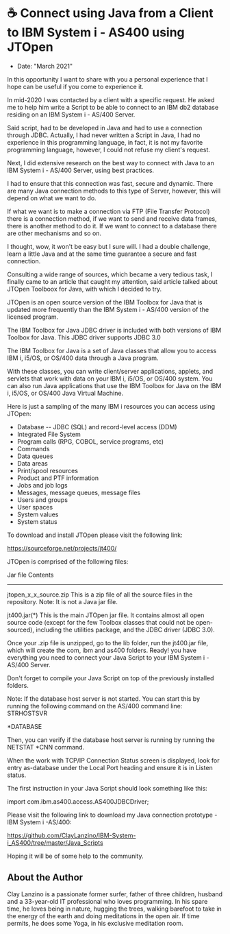 # ☕ Connect using Java from a Client to IBM System i - AS400 using JTOpen

- Date: "March 2021"

In this opportunity I want to share with you a personal experience that I hope
can be useful if you come to experience it.

In mid-2020 I was contacted by a client with a specific request. He asked me to
help him write a Script to be able to connect to an IBM db2 database residing on
an IBM System i - AS/400 Server.

Said script, had to be developed in Java and had to use a connection through
JDBC. Actually, I had never written a Script in Java, I had no experience in
this programming language, in fact, it is not my favorite programming language,
however, I could not refuse my client's request.

Next, I did extensive research on the best way to connect with Java to an IBM
System i - AS/400 Server, using best practices.

I had to ensure that this connection was fast, secure and dynamic. There are
many Java connection methods to this type of Server, however, this will depend
on what we want to do.

If what we want is to make a connection via FTP (File Transfer Protocol) there
is a connection method, if we want to send and receive data frames, there is
another method to do it. If we want to connect to a database there are other
mechanisms and so on.

I thought, wow, it won't be easy but I sure will. I had a double challenge,
learn a little Java and at the same time guarantee a secure and fast connection.

Consulting a wide range of sources, which became a very tedious task, I finally
came to an article that caught my attention, said article talked about JTOpen
Toolboox for Java, with which I decided to try.

JTOpen is an open source version of the IBM Toolbox for Java that is updated
more frequently than the IBM System i - AS/400 version of the licensed program.

The IBM Toolbox for Java JDBC driver is included with both versions of IBM
Toolbox for Java. This JDBC driver supports JDBC 3.0

The IBM Toolbox for Java is a set of Java classes that allow you to access IBM
i, i5/OS, or OS/400 data through a Java program.

With these classes, you can write client/server applications, applets, and
servlets that work with data on your IBM i, i5/OS, or OS/400 system. You can
also run Java applications that use the IBM Toolbox for Java on the IBM i,
i5/OS, or OS/400 Java Virtual Machine.

Here is just a sampling of the many IBM i resources you can access using JTOpen:

- Database -- JDBC (SQL) and record-level access (DDM)
- Integrated File System
- Program calls (RPG, COBOL, service programs, etc)
- Commands
- Data queues
- Data areas
- Print/spool resources
- Product and PTF information
- Jobs and job logs
- Messages, message queues, message files
- Users and groups
- User spaces
- System values
- System status

To download and install JTOpen please visit the following link:

<https://sourceforge.net/projects/jt400/>

JTOpen is comprised of the following files:

Jar file Contents

---

jtopen_x_x_source.zip This is a zip file of all the source files in the
repository. Note: It is not a Java jar file.

jt400.jar(\*) This is the main JTOpen jar file. It contains almost all open
source code (except for the few Toolbox classes that could not be open-sourced),
including the utilities package, and the JDBC driver (JDBC 3.0).

Once your .zip file is unzipped, go to the lib folder, run the jt400.jar file,
which will create the com, ibm and as400 folders. Ready! you have everything you
need to connect your Java Script to your IBM System i - AS/400 Server.

Don't forget to compile your Java Script on top of the previously installed
folders.

Note: If the database host server is not started. You can start this by running
the following command on the AS/400 command line: STRHOSTSVR

\*DATABASE

Then, you can verify if the database host server is running by running the
NETSTAT \*CNN command.

When the work with TCP/IP Connection Status screen is displayed, look for entry
as-database under the Local Port heading and ensure it is in Listen status.

The first instruction in your Java Script should look something like this:

import com.ibm.as400.access.AS400JDBCDriver;

Please visit the following link to download my Java connection prototype - IBM
System i -AS/400:

<https://github.com/ClayLanzino/IBM-System-i_AS400/tree/master/Java_Scripts>

Hoping it will be of some help to the community.

## About the Author

Clay Lanzino is a passionate former surfer, father of three children, husband
and a 33-year-old IT professional who loves programming. In his spare time, he
loves being in nature, hugging the trees, walking barefoot to take in the energy
of the earth and doing meditations in the open air. If time permits, he does
some Yoga, in his exclusive meditation room.
